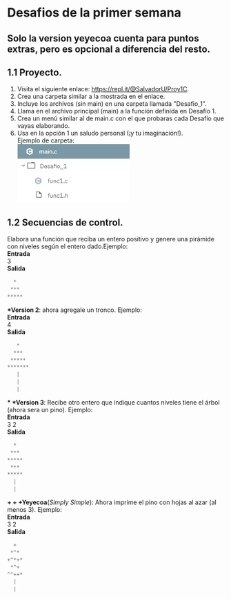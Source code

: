 # Desafios de la primer semana
Solo la version yeyecoa cuenta para puntos extras, pero es opcional a diferencia del resto.
---
## 1.1 Proyecto.
1. Visita el siguiente enlace: https://repl.it/@SalvadorU/Proy1C.
2. Crea una carpeta similar a la mostrada en el enlace.
3. Incluye los archivos (sin main) en una carpeta llamada "Desafio_1".
4. Llama en el archivo principal (main) a la función definida en Desafío 1.
5. Crea un menú similar al de main.c con el que probaras cada Desafío que vayas elaborando.
6. Usa en la opción 1 un saludo personal (¡y tu imaginación!).  
Ejemplo de carpeta:  
![img](../../Ses1Proy/images/example.PNG)

## 1.2 Secuencias de control.
Elabora una función  que reciba un entero positivo y genere una pirámide con niveles
según el entero dado.Ejemplo:  
**Entrada**  
3  
**Salida**  
```javascript
  *
 ***
*****
```
**\*Version 2**: ahora agregale un tronco. Ejemplo:  
**Entrada**  
4  
**Salida**  
```javascript
   *
  ***
 *****
*******
   |
   |
   |
```
**\* \*Version 3**: Recibe otro entero que indique cuantos niveles tiene el árbol (ahora sera un pino). Ejemplo:  
**Entrada**  
3 2  
**Salida**  
```javascript
  *
 ***
*****
 ***
*****
  |
  |
```
**\+ \+ \+Yeyecoa**(*Simply Simple*): Ahora imprime el pino con hojas al azar (al menos 3). Ejemplo:  
**Entrada**  
3 2  
**Salida**  
```javascript
  +
 *^*
+^*+*
 *^+
^^++*
  |
  |
```
